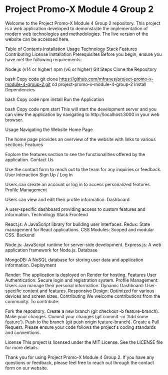 # Project Promo-X Module 4 Group 2
Welcome to the Project Promo-X Module 4 Group 2 repository. This project is a web application developed to demonstrate the implementation of modern web technologies and methodologies. The live version of the website can be accessed here.

Table of Contents
Installation
Usage
Technology Stack
Features
Contributing
License
Installation
Prerequisites
Before you begin, ensure you have met the following requirements:

Node.js (v14 or higher)
npm (v6 or higher)
Git
Steps
Clone the Repository

bash
Copy code
git clone https://github.com/mfranes/project-promo-x-module-4-group-2.git
cd project-promo-x-module-4-group-2
Install Dependencies

bash
Copy code
npm install
Run the Application

bash
Copy code
npm start
This will start the development server and you can view the application by navigating to http://localhost:3000 in your web browser.

Usage
Navigating the Website
Home Page

The home page provides an overview of the website with links to various sections.
Features

Explore the features section to see the functionalities offered by the application.
Contact Us

Use the contact form to reach out to the team for any inquiries or feedback.
User Interaction
Sign Up / Log In

Users can create an account or log in to access personalized features.
Profile Management

Users can view and edit their profile information.
Dashboard

A user-specific dashboard providing access to custom features and information.
Technology Stack
Frontend

React.js: A JavaScript library for building user interfaces.
Redux: State management for React applications.
CSS Modules: Scoped and modular CSS.
Backend

Node.js: JavaScript runtime for server-side development.
Express.js: A web application framework for Node.js.
Database

MongoDB: A NoSQL database for storing user data and application information.
Deployment

Render: The application is deployed on Render for hosting.
Features
User Authentication: Secure login and registration system.
Profile Management: Users can manage their personal information.
Dynamic Dashboard: User-specific content and features.
Responsive Design: Optimized for various devices and screen sizes.
Contributing
We welcome contributions from the community. To contribute:

Fork the repository.
Create a new branch (git checkout -b feature-branch).
Make your changes.
Commit your changes (git commit -m 'Add some feature').
Push to the branch (git push origin feature-branch).
Create a Pull Request.
Please ensure your code follows the project's coding standards and conventions.

License
This project is licensed under the MIT License. See the LICENSE file for more details.

Thank you for using Project Promo-X Module 4 Group 2. If you have any questions or feedback, please feel free to reach out through the contact form on our website.
